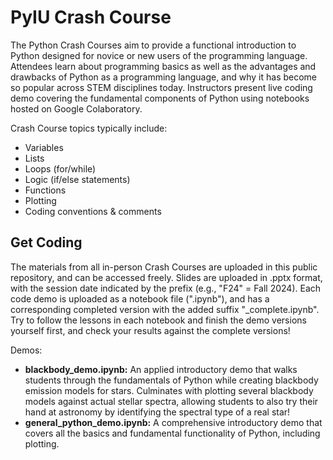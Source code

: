 # PyIU Crash Course

The Python Crash Courses aim to provide a functional introduction to Python designed for novice or new users of the programming language. Attendees learn about programming basics as well as the advantages and drawbacks of Python as a programming language, and why it has become so popular across STEM disciplines today. Instructors present live coding demo covering the fundamental components of Python using notebooks hosted on Google Colaboratory. 

Crash Course topics typically include:
- Variables
- Lists
- Loops (for/while)
- Logic (if/else statements)
- Functions
- Plotting
- Coding conventions & comments

## Get Coding

The materials from all in-person Crash Courses are uploaded in this public repository, and can be accessed freely. Slides are uploaded in .pptx format, with the session date indicated by the prefix (e.g., "F24" = Fall 2024). Each code demo is uploaded as a notebook file (".ipynb"), and has a corresponding completed version with the added suffix "_complete.ipynb". Try to follow the lessons in each notebook and finish the demo versions yourself first, and check your results against the complete versions!

Demos:
- **blackbody_demo.ipynb:** An applied introductory demo that walks students through the fundamentals of Python while creating blackbody emission models for stars. Culminates with plotting several blackbody models against actual stellar spectra, allowing students to also try their hand at astronomy by identifying the spectral type of a real star!
- **general_python_demo.ipynb:** A comprehensive introductory demo that covers all the basics and fundamental functionality of Python, including plotting.

